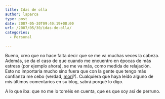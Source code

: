 ```yaml
---
title: Idas de olla
author: laparca
type: post
date: 2007-05-30T09:40:19+00:00
url: /2007/05/30/idas-de-olla/
categories:
  - Personal

---
```

Bueno, creo que no hace falta decir que se me va muchas veces la cabeza. Además, se da el caso de que cuando me encuentro en épocas de más estress (por ejemplo ahora), se me va más, como medida de relajación. Esto no importaría mucho sino fuera que con la gente que tengo más confianza me cebo (verdad, <a href="http://james-moriarty-black.blogspot.com/" target="_blank">mori</a>?). Cualquiera que haya leído alguno de mis últimos comentarios en su blog, sabrá porqué lo digo.

A lo que iba: que no me lo toméis en cuenta, que es que soy así de perruno.